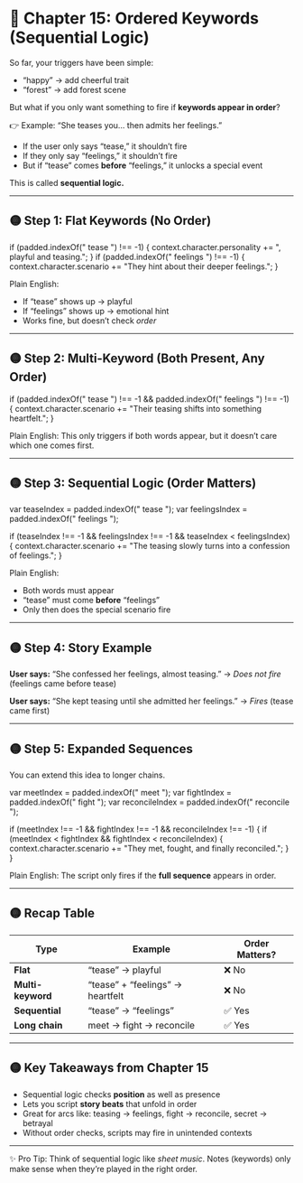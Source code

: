 # 📘 Chapter 15: Ordered Keywords (Sequential Logic)

So far, your triggers have been simple:

* “happy” → add cheerful trait
* “forest” → add forest scene

But what if you only want something to fire if **keywords appear in order**?

👉 Example: “She teases you… then admits her feelings.”

* If the user only says “tease,” it shouldn’t fire
* If they only say “feelings,” it shouldn’t fire
* But if “tease” comes **before** “feelings,” it unlocks a special event

This is called **sequential logic.**

---

## 🟡 Step 1: Flat Keywords (No Order)

if (padded.indexOf(" tease ") !== -1) {
context.character.personality += ", playful and teasing.";
}
if (padded.indexOf(" feelings ") !== -1) {
context.character.scenario += "They hint about their deeper feelings.";
}

Plain English:

* If “tease” shows up → playful
* If “feelings” shows up → emotional hint
* Works fine, but doesn’t check *order*

---

## 🟡 Step 2: Multi-Keyword (Both Present, Any Order)

if (padded.indexOf(" tease ") !== -1 && padded.indexOf(" feelings ") !== -1) {
context.character.scenario += "Their teasing shifts into something heartfelt.";
}

Plain English:
This only triggers if both words appear, but it doesn’t care which one comes first.

---

## 🟡 Step 3: Sequential Logic (Order Matters)

var teaseIndex = padded.indexOf(" tease ");
var feelingsIndex = padded.indexOf(" feelings ");

if (teaseIndex !== -1 && feelingsIndex !== -1 && teaseIndex < feelingsIndex) {
context.character.scenario += "The teasing slowly turns into a confession of feelings.";
}

Plain English:

* Both words must appear
* “tease” must come **before** “feelings”
* Only then does the special scenario fire

---

## 🟡 Step 4: Story Example

**User says:**
“She confessed her feelings, almost teasing.”
→ *Does not fire* (feelings came before tease)

**User says:**
“She kept teasing until she admitted her feelings.”
→ *Fires* (tease came first)

---

## 🟡 Step 5: Expanded Sequences

You can extend this idea to longer chains.

var meetIndex = padded.indexOf(" meet ");
var fightIndex = padded.indexOf(" fight ");
var reconcileIndex = padded.indexOf(" reconcile ");

if (meetIndex !== -1 && fightIndex !== -1 && reconcileIndex !== -1) {
if (meetIndex < fightIndex && fightIndex < reconcileIndex) {
context.character.scenario += "They met, fought, and finally reconciled.";
}
}

Plain English:
The script only fires if the **full sequence** appears in order.

---

## 🟡 Recap Table

| Type              | Example                          | Order Matters? |
| ----------------- | -------------------------------- | -------------- |
| **Flat**          | “tease” → playful                | ❌ No           |
| **Multi-keyword** | “tease” + “feelings” → heartfelt | ❌ No           |
| **Sequential**    | “tease” → “feelings”             | ✅ Yes          |
| **Long chain**    | meet → fight → reconcile         | ✅ Yes          |

---

## 🟡 Key Takeaways from Chapter 15

* Sequential logic checks **position** as well as presence
* Lets you script **story beats** that unfold in order
* Great for arcs like: teasing → feelings, fight → reconcile, secret → betrayal
* Without order checks, scripts may fire in unintended contexts

---

✨ Pro Tip: Think of sequential logic like *sheet music*. Notes (keywords) only make sense when they’re played in the right order.
